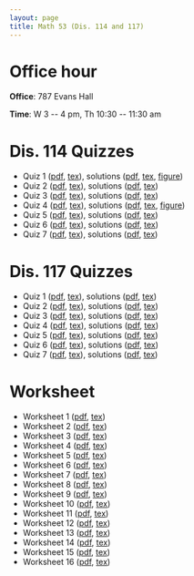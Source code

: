 ```yaml
---
layout: page
title: Math 53 (Dis. 114 and 117)
---
```

# Office hour

**Office**: 787 Evans Hall

**Time**: W 3 -- 4 pm, Th 10:30 -- 11:30 am

# Dis. 114 Quizzes

- Quiz 1 ([pdf](quiz01dis114.pdf), [tex](quiz01dis114.tex)), solutions ([pdf](quiz01dis114sol.pdf), [tex](quiz01dis114.tex), [figure](quiz01dis114solpic.eps))
- Quiz 2 ([pdf](quiz02dis114.pdf), [tex](quiz02dis114.tex)), solutions ([pdf](quiz02dis114sol.pdf), [tex](quiz02dis114.tex))
- Quiz 3 ([pdf](quiz03dis114.pdf), [tex](quiz03dis114.tex)), solutions ([pdf](quiz03dis114sol.pdf), [tex](quiz03dis114.tex))
- Quiz 4 ([pdf](quiz04dis114.pdf), [tex](quiz04dis114.tex)), solutions ([pdf](quiz04dis114sol.pdf), [tex](quiz04dis114.tex), [figure](quiz04dis114solpic.png))
- Quiz 5 ([pdf](quiz05dis114.pdf), [tex](quiz05dis114.tex)), solutions ([pdf](quiz05dis114sol.pdf), [tex](quiz05dis114.tex))
- Quiz 6 ([pdf](quiz06dis114.pdf), [tex](quiz06dis114.tex)), solutions ([pdf](quiz06dis114sol.pdf), [tex](quiz06dis114.tex))
- Quiz 7 ([pdf](quiz07dis114.pdf), [tex](quiz07dis114.tex)), solutions ([pdf](quiz07dis114sol.pdf), [tex](quiz07dis114.tex))

# Dis. 117 Quizzes

- Quiz 1 ([pdf](quiz01dis117.pdf), [tex](quiz01dis117.tex)), solutions ([pdf](quiz01dis117sol.pdf), [tex](quiz01dis117.tex))
- Quiz 2 ([pdf](quiz02dis117.pdf), [tex](quiz02dis117.tex)), solutions ([pdf](quiz02dis117sol.pdf), [tex](quiz02dis117.tex))
- Quiz 3 ([pdf](quiz03dis117.pdf), [tex](quiz03dis117.tex)), solutions ([pdf](quiz03dis117sol.pdf), [tex](quiz03dis117.tex))
- Quiz 4 ([pdf](quiz04dis117.pdf), [tex](quiz04dis117.tex)), solutions ([pdf](quiz04dis117sol.pdf), [tex](quiz04dis117.tex))
- Quiz 5 ([pdf](quiz05dis117.pdf), [tex](quiz05dis117.tex)), solutions ([pdf](quiz05dis117sol.pdf), [tex](quiz05dis117.tex))
- Quiz 6 ([pdf](quiz06dis117.pdf), [tex](quiz06dis117.tex)), solutions ([pdf](quiz06dis117sol.pdf), [tex](quiz06dis117.tex))
- Quiz 7 ([pdf](quiz07dis117.pdf), [tex](quiz07dis117.tex)), solutions ([pdf](quiz07dis117sol.pdf), [tex](quiz07dis117.tex))

# Worksheet

- Worksheet 1 ([pdf](worksheet01.pdf), [tex](worksheet01.tex))
- Worksheet 2 ([pdf](worksheet02.pdf), [tex](worksheet02.tex))
- Worksheet 3 ([pdf](worksheet03.pdf), [tex](worksheet03.tex))
- Worksheet 4 ([pdf](worksheet04.pdf), [tex](worksheet04.tex))
- Worksheet 5 ([pdf](worksheet05.pdf), [tex](worksheet05.tex))
- Worksheet 6 ([pdf](worksheet06.pdf), [tex](worksheet06.tex))
- Worksheet 7 ([pdf](worksheet07.pdf), [tex](worksheet07.tex))
- Worksheet 8 ([pdf](worksheet08.pdf), [tex](worksheet08.tex))
- Worksheet 9 ([pdf](worksheet09.pdf), [tex](worksheet09.tex))
- Worksheet 10 ([pdf](worksheet10.pdf), [tex](worksheet10.tex))
- Worksheet 11 ([pdf](worksheet11.pdf), [tex](worksheet11.tex))
- Worksheet 12 ([pdf](worksheet12.pdf), [tex](worksheet12.tex))
- Worksheet 13 ([pdf](worksheet13.pdf), [tex](worksheet13.tex))
- Worksheet 14 ([pdf](worksheet14.pdf), [tex](worksheet14.tex))
- Worksheet 15 ([pdf](worksheet15.pdf), [tex](worksheet15.tex))
- Worksheet 16 ([pdf](worksheet16.pdf), [tex](worksheet16.tex))
